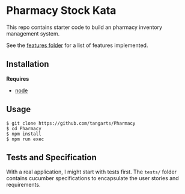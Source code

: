 # Pharmacy Stock Kata

This repo contains starter code to build an pharmacy inventory management system. 

See the [features folder](./tests/features/) for a list of features implemented.

## Installation

**Requires** 

- [node](https://nodejs.org/en/download)

## Usage

```
$ git clone https://github.com/tangarts/Pharmacy
$ cd Pharmacy
$ npm install
$ npm run exec
```

## Tests and Specification

With a real application, I might start with tests first. The `tests/` folder contains cucumber specifications to encapsulate the user stories and requirements.
